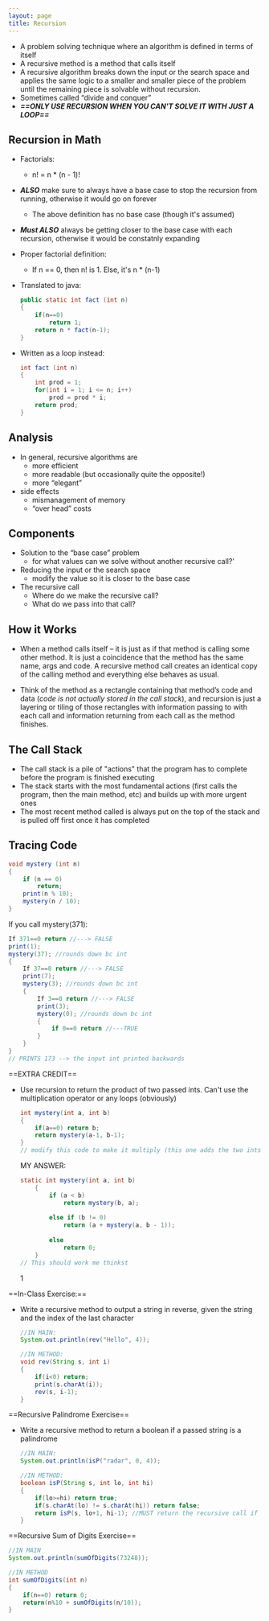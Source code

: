 ```yaml
---
layout: page
title: Recursion
---
```


- A problem solving technique where an algorithm is defined in terms of itself
- A recursive method is a method that calls itself
- A recursive algorithm breaks down the input or the search space and applies the same logic to a smaller and smaller piece of the problem until the remaining piece is solvable without recursion.
- Sometimes called “divide and conquer”
- ***==ONLY USE RECURSION WHEN YOU CAN'T SOLVE IT WITH JUST A LOOP==***

## Recursion in Math

- Factorials:

  - n! = n * (n - 1)!

- ***ALSO*** make sure to always have a base case to stop the recursion from running, otherwise it would go on forever

  - The above definition has no base case (though it's assumed)

- ***Must ALSO*** always be getting closer to the base case with each recursion, otherwise it would be constatnly expanding

- Proper factorial definition: 

  - If n == 0, then n! is 1. Else, it's n * (n-1)

- Translated to java:

  ```java
  public static int fact (int n)
  {
      if(n==0)
          return 1;
      return n * fact(n-1);
  }
  ```

- Written as a loop instead:

  ```java
  int fact (int n)
  {
      int prod = 1;
      for(int i = 1; i <= n; i++)
          prod = prod * i;
      return prod;
  }
  ```

## Analysis

- In general, recursive algorithms are
  - more efficient
  - more readable (but occasionally quite the opposite!)
  - more “elegant”
- side effects
  - mismanagement of memory
  - “over head” costs

## Components

- Solution to the “base case” problem
  - for what values can we solve without another recursive call?’
- Reducing the input or the search space 
  - modify the value so it is closer to the base case
- The recursive call
  - Where do we make the recursive call?
  - What do we pass into that call? 

## How it Works

- When a method calls itself – it is just as if that method is calling some other method. It is just a coincidence that the method has the same name, args and code. A recursive method call creates an identical copy of the calling method and everything else behaves as usual.

- Think of the method as a rectangle containing that method’s code and data (*code is not actually stored in the call stack*), and recursion is just a layering or tiling of those rectangles with information passing to with each call and information returning from each call as the method finishes.

  

## The Call Stack

- The call stack is a pile of "actions" that the program has to complete before the program is finished executing
- The stack starts with the most fundamental actions (first calls the program, then the main method, etc) and builds up with more urgent ones
- The most recent method called is always put on the top of the stack and is pulled off first once it has completed

## Tracing Code

```java
void mystery (int n)
{
    if (n == 0)
        return;
    print(n % 10);
    mystery(n / 10);
}
```

If you call mystery(371): 

```java
If 371==0 return //---> FALSE
print(1);
mystery(37); //rounds down bc int
{
    If 37==0 return //---> FALSE
    print(7);
    mystery(3); //rounds down bc int
    {
        If 3==0 return //---> FALSE
        print(3);
        mystery(0); //rounds down bc int
        {
            if 0==0 return //---TRUE
        }
    }
}
// PRINTS 173 --> the input int printed backwards
```

==EXTRA CREDIT==

- Use recursion to return the product of two passed ints. Can't use the multiplication operator or any loops (obviously)

  ```java
  int mystery(int a, int b)
  {
      if(a==0) return b;
      return mystery(a-1, b-1);
  }
  // modify this code to make it multiply (this one adds the two ints)
  ```

  MY ANSWER:

  ```java
  static int mystery(int a, int b) 
      { 
          if (a < b)
              return mystery(b, a); 
        
          else if (b != 0) 
              return (a + mystery(a, b - 1)); 
        
          else
              return 0; 
      } 
  // This should work me thinkst
  ```

  1

==In-Class Exercise:==

- Write a recursive method to output a string in reverse, given the string and the index of the last character

  ```java
  //IN MAIN:
  System.out.println(rev("Hello", 4));
  
  //IN METHOD:
  void rev(String s, int i)
  {
      if(i<0) return;
      print(s.charAt(i));
      rev(s, i-1);
  }
  ```

==Recursive Palindrome Exercise==

- Write a recursive method to return a boolean if a passed string is a palindrome

  ```java
  //IN MAIN:
  System.out.println(isP("radar", 0, 4));
  
  //IN METHOD:
  boolean isP(String s, int lo, int hi)
  {
      if(lo>=hi) return true;
      if(s.charAt(lo) != s.charAt(hi)) return false; 
      return isP(s, lo+1, hi-1); //MUST return the recursive call if it's a non-void method
  }
  ```

==Recursive Sum of Digits Exercise==

```java
//IN MAIN
System.out.println(sumOfDigits(73248));

//IN METHOD
int sumOfDigits(int n)
{
    if(n==0) return 0;
    return(n%10 + sumOfDigits(n/10));
}
```

